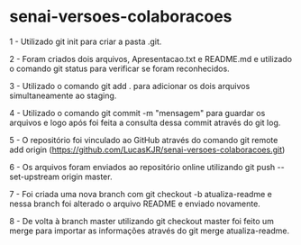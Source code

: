 # senai-versoes-colaboracoes

1 - Utilizado git init para criar a pasta .git.

2 - Foram criados dois arquivos, Apresentacao.txt e README.md e utilizado o comando git status para verificar se foram reconhecidos.

3 - Utilizado o comando git add . para adicionar os dois arquivos simultaneamente ao staging.

4 - Utilizado o comando git commit -m "mensagem" para guardar os arquivos e logo após foi feita a consulta dessa commit através do git log.

5 - O repositório foi vinculado ao GitHub através do comando git remote add origin (https://github.com/LucasKJR/senai-versoes-colaboracoes.git)

6 - Os arquivos foram enviados ao repositório online utilizando git push --set-upstream origin master.

7 - Foi criada uma nova branch com git checkout -b atualiza-readme e nessa branch foi alterado o arquivo README e enviado novamente.

8 - De volta à branch master utilizando git checkout master foi feito um merge para importar as informações através do git merge atualiza-readme.
